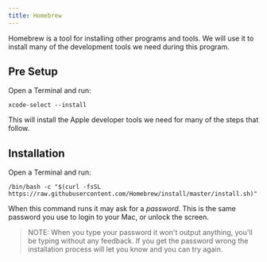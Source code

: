 ```yaml
---
title: Homebrew
---
```


Homebrew is a tool for installing other programs and tools. We will use it to
install many of the development tools we need during this program.

## Pre Setup

Open a Terminal and run:

```shell
xcode-select --install
```

This will install the Apple developer tools we need for many of the steps that follow.

## Installation

Open a Terminal and run:

```shell
/bin/bash -c "$(curl -fsSL https://raw.githubusercontent.com/Homebrew/install/master/install.sh)"
```

When this command runs it may ask for a _password_. This is the same password
you use to login to your Mac, or unlock the screen.

> NOTE: When you type your password it won't output anything, you'll be typing
> without any feedback. If you get the password wrong the installation process
> will let you know and you can try again.

